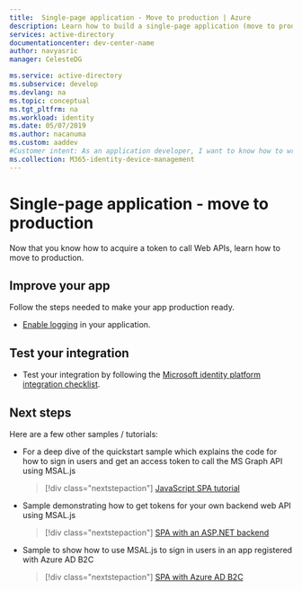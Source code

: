 ```yaml
---
title:  Single-page application - Move to production | Azure
description: Learn how to build a single-page application (move to production)
services: active-directory
documentationcenter: dev-center-name
author: navyasric
manager: CelesteDG

ms.service: active-directory
ms.subservice: develop
ms.devlang: na
ms.topic: conceptual
ms.tgt_pltfrm: na
ms.workload: identity
ms.date: 05/07/2019
ms.author: nacanuma
ms.custom: aaddev
#Customer intent: As an application developer, I want to know how to write a Single Page Application using the Microsoft identity platform for developers.
ms.collection: M365-identity-device-management
---
```


# Single-page application - move to production

Now that you know how to acquire a token to call Web APIs, learn how to move to production.

## Improve your app

Follow the steps needed to make your app production ready.

- [Enable logging](msal-logging.md) in your application.

## Test your integration

- Test your integration by following the [Microsoft identity platform integration checklist](active-directory-integration-checklist.md).

## Next steps

Here are a few other samples / tutorials:

* For a deep dive of the quickstart sample which explains the code for how to sign in users and get an access token to call the MS Graph API using MSAL.js

    > [!div class="nextstepaction"]
    > [JavaScript SPA tutorial](./tutorial-v2-javascript-spa.md)

* Sample demonstrating how to get tokens for your own backend web API using MSAL.js

     > [!div class="nextstepaction"]
     > [SPA with an ASP.NET backend](https://github.com/Azure-Samples/active-directory-javascript-singlepageapp-dotnet-webapi-v2)

* Sample to show how to use MSAL.js to sign in users in an app registered with Azure AD B2C

    > [!div class="nextstepaction"]
    > [SPA with Azure AD B2C](https://github.com/Azure-Samples/active-directory-b2c-javascript-msal-singlepageapp)
